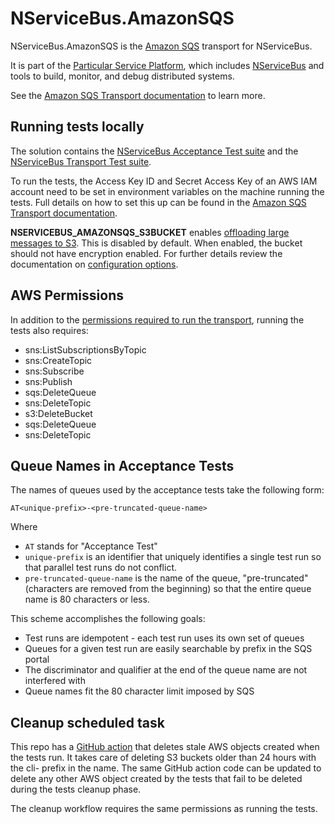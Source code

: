 # NServiceBus.AmazonSQS

NServiceBus.AmazonSQS is the [Amazon SQS](https://docs.aws.amazon.com/sqs/) transport for NServiceBus.

It is part of the [Particular Service Platform](https://particular.net/service-platform), which includes [NServiceBus](https://particular.net/nservicebus) and tools to build, monitor, and debug distributed systems.

See the [Amazon SQS Transport documentation](https://docs.particular.net/transports/sqs/) to learn more.

## Running tests locally

The solution contains the [NServiceBus Acceptance Test suite](https://www.nuget.org/packages/NServiceBus.AcceptanceTests.Sources/) and the [NServiceBus Transport Test suite](https://www.nuget.org/packages/NServiceBus.TransportTests.Sources/).

To run the tests, the Access Key ID and Secret Access Key of an AWS IAM account need to be set in environment variables on the machine running the tests. Full details on how to set this up can be found in the [Amazon SQS Transport documentation](https://docs.particular.net/transports/sqs/#prerequisites).

**NSERVICEBUS_AMAZONSQS_S3BUCKET** enables [offloading large messages to S3](https://docs.particular.net/transports/sqs/configuration-options#offload-large-messages-to-s3). This is disabled by default. When enabled, the bucket should not have encryption enabled. For further details review the documentation on [configuration options](https://docs.particular.net/transports/sqs/configuration-options).

## AWS Permissions

In addition to the [permissions required to run the transport](https://docs.particular.net/transports/sqs/#prerequisites), running the tests also requires:

* sns:ListSubscriptionsByTopic
* sns:CreateTopic
* sns:Subscribe
* sns:Publish
* sqs:DeleteQueue
* sns:DeleteTopic
* s3:DeleteBucket
* sqs:DeleteQueue
* sns:DeleteTopic

## Queue Names in Acceptance Tests

The names of queues used by the acceptance tests take the following form:

    AT<unique-prefix>-<pre-truncated-queue-name>

Where

 * `AT` stands for "Acceptance Test"
 * `unique-prefix` is an identifier that uniquely identifies a single test run so that parallel test runs do not conflict.
 * `pre-truncated-queue-name` is the name of the queue, "pre-truncated" (characters are removed from the beginning) so that the entire queue name is 80 characters or less.

This scheme accomplishes the following goals:

 * Test runs are idempotent - each test run uses its own set of queues
 * Queues for a given test run are easily searchable by prefix in the SQS portal
 * The discriminator and qualifier at the end of the queue name are not interfered with
 * Queue names fit the 80 character limit imposed by SQS

## Cleanup scheduled task

This repo has a [GitHub action](/.github/workflows/tests-cleanup.yml) that deletes stale AWS objects created when the tests run. It takes care of deleting S3 buckets older than 24 hours with the cli- prefix in the name. The same GitHub action code can be updated to delete any other AWS object created by the tests that fail to be deleted during the tests cleanup phase.

The cleanup workflow requires the same permissions as running the tests.
